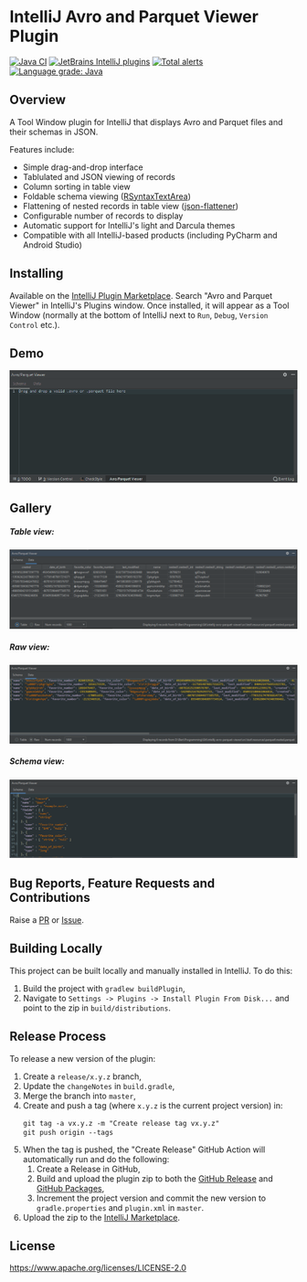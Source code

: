# IntelliJ Avro and Parquet Viewer Plugin

[![Java CI](https://github.com/benwatson528/intellij-avro-parquet-plugin/workflows/Java%20CI/badge.svg)](https://github.com/benwatson528/intellij-avro-parquet-plugin/actions?query=workflow%3A%22Java+CI%22)
[![JetBrains IntelliJ plugins](https://img.shields.io/jetbrains/plugin/d/12281-avro-and-parquet-viewer)](https://plugins.jetbrains.com/plugin/12281-avro-and-parquet-viewer)
[![Total alerts](https://img.shields.io/lgtm/alerts/g/benwatson528/intellij-avro-parquet-plugin.svg?logo=lgtm&logoWidth=18)](https://lgtm.com/projects/g/benwatson528/intellij-avro-parquet-plugin/alerts/)
[![Language grade: Java](https://img.shields.io/lgtm/grade/java/g/benwatson528/intellij-avro-parquet-plugin.svg?logo=lgtm&logoWidth=18)](https://lgtm.com/projects/g/benwatson528/intellij-avro-parquet-plugin/context:java)


## Overview

A Tool Window plugin for IntelliJ that displays Avro and Parquet files and their schemas in JSON.

Features include:
 - Simple drag-and-drop interface
 - Tablulated and JSON viewing of records
 - Column sorting in table view
 - Foldable schema viewing ([RSyntaxTextArea](https://github.com/bobbylight/RSyntaxTextArea))
 - Flattening of nested records in table view ([json-flattener](https://github.com/wnameless/json-flattener))
 - Configurable number of records to display
 - Automatic support for IntelliJ's light and Darcula themes
 - Compatible with all IntelliJ-based products (including PyCharm and Android Studio)


## Installing

Available on the [IntelliJ Plugin Marketplace](https://plugins.jetbrains.com/plugin/12281-avro-and-parquet-viewer). Search "Avro and Parquet Viewer" in IntelliJ's Plugins window. Once installed, it will appear as a Tool Window (normally at the bottom of IntelliJ next to `Run`, `Debug`, `Version Control` etc.).


## Demo

![](images/demo.gif)


## Gallery

##### Table view:

![table view](images/table-view.png "Table view")

##### Raw view:

![raw view](images/raw-view.png "Raw view")

##### Schema view:

![schema view](images/schema-view.png "Schema view")


## Bug Reports, Feature Requests and Contributions

Raise a [PR](https://github.com/benwatson528/intellij-avro-parquet-plugin/pulls) or [Issue](https://github.com/benwatson528/intellij-avro-parquet-plugin/issues).


## Building Locally

This project can be built locally and manually installed in IntelliJ. To do this:

1. Build the project with `gradlew buildPlugin`,
2. Navigate to `Settings -> Plugins -> Install Plugin From Disk...` and point to the zip in `build/distributions`.


## Release Process

To release a new version of the plugin:

1. Create a `release/x.y.z` branch,
2. Update the `changeNotes` in `build.gradle`,
3. Merge the branch into `master`,
4. Create and push a tag (where `x.y.z` is the current project version) in:
   ```
   git tag -a vx.y.z -m "Create release tag vx.y.z"
   git push origin --tags
   ```
5. When the tag is pushed, the "Create Release" GitHub Action will automatically run and do the following:
   1. Create a Release in GitHub,
   2. Build and upload the plugin zip to both the [GitHub Release](https://github.com/benwatson528/intellij-avro-parquet-plugin/releases) and [GitHub Packages](https://github.com/benwatson528/intellij-avro-parquet-plugin/packages),
   3. Increment the project version and commit the new version to `gradle.properties` and `plugin.xml` in `master`.
6. Upload the zip to the [IntelliJ Marketplace](https://plugins.jetbrains.com/plugin/12281-avro-and-parquet-viewer).


## License

https://www.apache.org/licenses/LICENSE-2.0
